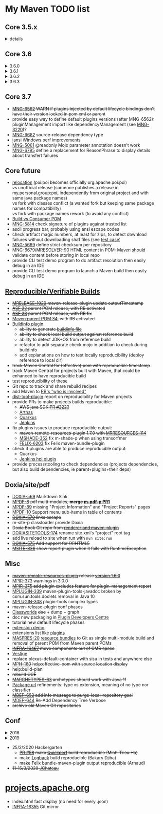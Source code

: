 My Maven TODO list
=========

## Core 3.5.x
<details><summary>details</summary>

- ~~jansi [1.7.1 release](https://github.com/fusesource/jansi/issues/114)~~
- ~~[MNG-6411](https://issues.apache.org/jira/browse/MNG-6411) readability of available modules~~
- ~~[MNG-6410](https://issues.apache.org/jira/browse/MNG-6410) multiple modules with same artifactId~~
</details>

## Core 3.6
<details><summary>3.6.0</summary>

- ~~[MNG-5951](https://issues.apache.org/jira/browse/MNG-5951) add an option to avoid path addition to inherited URLs~~
  - more flexible idea would be to have multiple strategies with a Plexus role and multiple hints:
    by default, appends artifactId (or project.directory) like currently, another would not add anything (hint id to be found),
    another hint could work with git specific url rules. Interface = `String getInheritedUrl( String parentUrl, MavenProject parent, MavenProject child )`
    issue: this would create a dependency on Plexus container/Sisu
- ~~[MNG-4508](https://issues.apache.org/jira/browse/MNG-4508) No way to avoid adding artifactId to site urls~~
</details>

<details><summary>3.6.1</summary>

- ~~[MNG-6059](https://issues.apache.org/jira/browse/MNG-6059) Important use cases not covered, as child.inherit.append.path affects all children~~
- ~~[MNG-6505](https://issues.apache.org/jira/browse/MNG-6505) inheritance~~
- OSSRH & others Nexus staging controls for new attributes from MNG-6059
  - [MVNCENTRAL-4841](https://issues.sonatype.org/browse/MVNCENTRAL-4841) update central sync requirements
  - ~~[NEXUS-19912](https://issues.sonatype.org/browse/NEXUS-19912) Nexus Repo Pro update for POM format~~
- ~~[MNG-6538](https://issues.apache.org/jira/browse/MNG-6538) [MRESOLVER-64](https://issues.apache.org/jira/browse/MRESOLVER-64) Maven 3.6.0 regression in IntelliJ~~ [IDEA-201282](https://youtrack.jetbrains.com/issue/IDEA-201282) caused by [MRESOLVER-36](https://issues.apache.org/jira/browse/MRESOLVER-36)
- ~~merge Mickael Istria's [MNG-6529](https://issues.apache.org/jira/browse/MNG-6529) [PR 193](https://github.com/apache/maven/pull/193) for Eclipse m2e performance~~
- ~~merge Mickael Istria's [MNG-6533](https://issues.apache.org/jira/browse/MNG-6533) [PR 197](https://github.com/apache/maven/pull/197) for Eclipse m2e performance~~
- ~~review Mickael Istria's [MNG-6530](https://issues.apache.org/jira/browse/MNG-6530) [PR 194](https://github.com/apache/maven/pull/194) for Model cache~~
- ~~revert [MNG-6548](https://issues.apache.org/jira/browse/MNG-6548)~~
- ~~[MNG-6571](https://issues.apache.org/jira/browse/MNG-6571) memory consumption~~
- ~~[MNG-6572](https://issues.apache.org/jira/browse/MNG-6572) int or long instead of BigInteger~~
- ~~[MNG-6374](https://issues.apache.org/jira/browse/MNG-6374) infinite loop for invalid XML content~~
- ~~input location tracking improvement: [MNG-6597](https://issues.apache.org/jira/browse/MNG-6597) [MNG-6599](https://issues.apache.org/jira/browse/MNG-6599) [MNG-6600](https://issues.apache.org/jira/browse/MNG-6600) [MNG-6601](https://issues.apache.org/jira/browse/MNG-6601)~~
</details>

<details><summary>3.6.2</summary>

- ~~[MNG-6636](https://issues.apache.org/jira/browse/MNG-6636) NPE on reporting convertion (DefaultReportingConverter) when inheritance of with no reports~~
- ~~[MNG-6668](https://issues.apache.org/jira/browse/MNG-6668) [Modello PR#31](https://github.com/codehaus-plexus/modello/pull/31) Make location handling more memory efficient~~
- ~~[MNG-6629 PR](https://issues.apache.org/jira/browse/MNG-6629) Make ID validation faster~~
- ~~[MNG-6630 PR](https://issues.apache.org/jira/browse/MNG-6630) Make ComparableVersion faster~~
- ~~[MNG-6631 PR](https://issues.apache.org/jira/browse/MNG-6631) Make DefaultArtifactVersion faster~~
- ~~[MNG-6632 PR](https://issues.apache.org/jira/browse/MNG-6632) Remember artifact handlers after they've been used once~~
- ~~[MNG-6633 PR](https://issues.apache.org/jira/browse/MNG-6633) Reduce memory usage of excludes~~
- ~~[MNG-6638 PR](https://issues.apache.org/jira/browse/MNG-6638) Prevent reparsing POMs in MavenMetadataSource~~
- ~~[MNG-6681](https://issues.apache.org/jira/browse/MNG-6681) dependency type documentation~~
- ~~[MNG-6549](https://issues.apache.org/jira/browse/MNG-6549) Remove unused transitive dependencies of Guava~~
</details>

<details><summary>3.6.3</summary>

- ~~[MNG-6765](https://issues.apache.org/jira/browse/MNG-6765) Regression tycho pom-less builds fails with 3.6.2~~
- ~~[MNG-6771](https://issues.apache.org/jira/browse/MNG-6771) licensing issues (not really "up for grabs", but quite specific issue)~~
- ~~[MNG-6584](https://issues.apache.org/jira/browse/MNG-6584) Maven version 3.6.0 does not show ReasonPhrase anymore~~
- ~~[MNG-6789](https://issues.apache.org/jira/browse/MNG-6789) Maven Reproducible Build~~
</details>

## Core 3.7
- ~~[MNG-6562](https://issues.apache.org/jira/browse/MNG-6562) WARN if plugins injected by default lifecycle bindings don't have their version locked in pom.xml or parent~~
- provide easy way to define default plugins versions (after MNG-6562): pluginManagement import like dependencyManagement (see [MNG-3220](https://issues.apache.org/jira/browse/MNG-3220))?
- [MNG-6682](https://issues.apache.org/jira/browse/MNG-6682) source-release dependency type
- [jansi Windows perf improvements](https://github.com/fusesource/jansi/pull/150)
- [MNG-5001](https://issues.apache.org/jira/browse/MNG-5001) @readonly Mojo parameter annotation doesn't work
- [MNG-6795](https://issues.apache.org/jira/browse/MNG-6795) define a replacement for ReasonPhrase to display details about transfert failures

## Core future
- [relocation](https://maven.apache.org/guides/mini/guide-relocation.html) (poi:poi becomes officially org.apache.poi:poi)\
vs unofficial release (someone publishes a release in my.personal.group:poi, independently from original project and with same java package names)\
vs fork with classes conflict (a wanted fork but keeping same package names for compatibility)\
vs fork with package names rework (to avoid any conflict)
- [Build vs Consumer POM](https://cwiki.apache.org/confluence/display/MAVEN/Build+vs+Consumer+POM)
- [MNG-5814](https://issues.apache.org/jira/browse/MNG-5814) check signature of plugins against trusted list
- ascii progress bar, probably using ansi escape codes
- check artifact magic numbers, at least for zips, to detect download failures without downloading sha1 files (see [test case](https://github.com/Arnaud-Nauwynck/test-snippets/tree/master/test-http-repo))
- [MNG-5689](https://issues.apache.org/jira/browse/MNG-5689) define strict checksum per repository
- [MNG-6679](https://issues.apache.org/jira/browse/MNG-6679)/[MRESOLVER-90](https://issues.apache.org/jira/browse/MRESOLVER-90) HTML content in POM: Maven should validate content before storing in local repo
- provide CLI test demo program to do artifact resolution then easily debug in an IDE
- provide CLI test demo program to launch a Maven build then easily debug in an IDE

## [Reproducible/Verifiable Builds](https://cwiki.apache.org/confluence/pages/viewpage.action?pageId=74682318)
- ~~[MRELEASE-1029](https://issues.apache.org/jira/browse/MRELEASE-1029) maven-release-plugin update outputTimestamp~~
- ~~[ASF 22](https://issues.apache.org/jira/projects/MPOM/versions/12343925) parent POM release, with RB activated~~
- ~~[ASF 23](https://issues.apache.org/jira/projects/MPOM/versions/12346503) parent POM release, with RB fix~~
- ~~[Maven parent POM 34](https://issues.apache.org/jira/projects/MPOM/versions/12344077), with RB activated~~
- [Buildinfo plugin](https://github.com/apache/maven-studies/tree/maven-buildinfo-plugin)
  - ~~ability to generate [buildinfo file](https://reproducible-builds.org/docs/jvm/)~~
  - ~~ability to check local build output against reference build~~
  - ability to detect JDK+OS from reference build
  - refactor to add separate check mojo in addition to check during buildinfo
  - add explanations on how to test locally reproducibility (deploy reference to local dir)
- ~~track Maven Central for (effective) pom with reproducible timestamp~~
- track Maven Central for projects built with Maven, that could be enhanced to have reproducible build
- test reproducibility of these
- Git repo to track and share rebuild recipes
- add Maven to [RB's "who is involved"](https://reproducible-builds.org/who/)
- [dist-tool-plugin](https://builds.apache.org/view/M-R/view/Maven/job/dist-tool-plugin/site/) report on reproducibility for Maven projects
- provide PRs to make projects builds reproducible:
  - ~~AWS java SDK [PR #2223](https://github.com/aws/aws-sdk-java/pull/2223)~~
  - [Arthas](https://github.com/alibaba/arthas)
  - [Quarkus](https://github.com/quarkusio/quarkus)
  - [Jenkins](https://github.com/jenkinsci/jenkins)
- fix plugins issues to produce reproducible output:
  - ~~maven-remote-resources-plugin 1.7.0 with [MRRESOURCES-114](https://issues.apache.org/jira/browse/MRRESOURCES-114)~~
  - [MSHADE-352](https://issues.apache.org/jira/browse/MSHADE-352) fix m-shade-p when using transorfmer
  - [FELIX-6203](https://issues.apache.org/jira/browse/FELIX-6203) fix Felix maven-bundle-plugin
- check if plugins are able to produce reproducible output:
  - Quarkus
  - [Jenkins hpi plugin](https://github.com/jenkinsci/maven-hpi-plugin)
- provide process/tooling to check dependencies (projects dependencies, but also build dependencies, ie parent+plugins+their deps)

## Doxia/site/pdf
- [DOXIA-569](https://issues.apache.org/jira/browse/DOXIA-569) Markdown Sink
- ~~[MPDF-8](https://issues.apache.org/jira/browse/MPDF-8) pdf multi-modules, **merge [m-pdf-p PR1](https://github.com/apache/maven-pdf-plugin/pull/1)**~~
- [MPDF-89](https://issues.apache.org/jira/browse/MPDF-89) missing "Project Information" and "Project Reports" pages
- [MPDF-10](https://issues.apache.org/jira/browse/MPDF-10) Support menu sub-items in table of contents
- ~~[DOXIA-570](https://issues.apache.org/jira/browse/DOXIA-570) links escape~~
- m-site-p classloader provide Doxia
- ~~Doxia Book Git repo from [renderer and maven-plugin](https://github.com/apache/maven-doxia-tools/)~~
- [DOXIASITETOOLS-174](https://issues.apache.org/jira/projects/DOXIASITETOOLS/issues/DOXIASITETOOLS-174) rename site.xml's "project" root tag
- add live reload to site when run with `mvn site:run`
- ~~[DOXIA-575](https://issues.apache.org/jira/browse/DOXIA-575) Add support for (X)HTML5~~
- ~~[MSITE-836](https://issues.apache.org/jira/browse/MSITE-836) show report plugin when it fails with RuntimeException~~

## Misc
- ~~[maven-remote-resources-plugin](https://maven.apache.org/plugins/maven-remote-resources-plugin/) release [version 1.6.0](https://issues.apache.org/jira/projects/MRRESOURCES/versions/12331230)~~
- ~~[MPIR-373](https://issues.apache.org/jira/browse/MPIR-373) warnings in 3.0.0~~
- ~~[MPIR-375](https://issues.apache.org/jira/browse/MPIR-375) add plugin excludes feature for plugin-management report~~
- [MPLUGIN-339](https://issues.apache.org/jira/browse/MPLUGIN-339) maven-plugin-tools-javadoc broken by com.sun.tools.doclets removal in Java 10
- [MPLUGIN-308](https://issues.apache.org/jira/browse/MPLUGIN-308) plugin-tools complex types
- maven-release-plugin conf phases
- [Classworlds](https://codehaus-plexus.github.io/plexus-classworlds/) ~~doc~~ + dump + graph
- doc new packaging in [Plugin Developers Centre](https://maven.apache.org/plugin-developers/index.html)
- tutorial new default lifecycle phases
- [extension demo](https://maven.apache.org/studies/extension-demo/)
- extensions list like [plugins](https://maven.apache.org/plugins/)
- [MASFRES-20](https://issues.apache.org/jira/browse/MASFRES-20) [resource bundles](https://maven.apache.org/apache-resource-bundles/) to Git as single multi-module build and removal of parent POM from Maven parent POMs
- ~~[INFRA-16467](https://issues.apache.org/jira/browse/INFRA-16467) move components out of CMS space~~
- [Vestige](https://gaellalire.fr/gitlab/vestige/vestige/wikis/home)
- replace plexus-default-container with sisu in tests and anywhere else
- ~~[MPH-160](https://issues.apache.org/jira/browse/MPH-160) help:effective-pom with source location display~~
- help:build-plan
- ~~rebuild GCE~~
- ~~[MARCHETYPES-63](https://issues.apache.org/jira/browse/MARCHETYPES-63) archetypes should work with Java 11~~
- [Package url](https://github.com/package-url/purl-spec) refinements: type vs extension, meaning of no type nor classifier
- ~~[MDEP-653](https://issues.apache.org/jira/browse/MDEP-653) add info message to purge-local-repository goal~~
- [MDEP-644](https://issues.apache.org/jira/browse/MDEP-644) Re-Add Dependency Tree Verbose
- ~~archive old Maven Git repositories~~

## Conf
<details><summary>2018</summary>
  
- ~~12/6/2018 [Paris JUG](https://www.parisjug.org/xwiki/wiki/oldversion/view/Meeting/20180612)~~
- ~~20/9/2018 [Bordeaux JUG](http://www.bordeauxjug.org/)~~
- ~~25/9/2018 [Orleans JUG](http://www.jugorleans.fr/soiree-apache-maven-35-et-java-9/)~~
- ~~13/11/2018 Devoxx Belgium [BOF](https://dvbe18.confinabox.com/talk/EVC-1727/Apache_Maven_BOF)~~
- ~~15/11/2018 [Lyon JUG](http://www.lyonjug.org/)~~
- ~~5-6/12/2018 [Paris Open Source Summit](http://www.opensourcesummit.paris/)~~
- ~~11/12/2018 [Reproducible Builds Summit 2018 in Paris](https://reproducible-builds.org/events/paris2018/)~~
</details>
<details><summary>2019</summary>
  
- ~~2-3/2/2019 [FOSDEM](https://cwiki.apache.org/confluence/display/MAVEN/FOSDEM)~~
- ~~15/6/2019 [Hack Commit Push](https://hack-commit-pu.sh/) contributions expected:~~
  - site content fixes and improvement
  - README.md améliorations et généralisation
  - low hanging fruits: see [up-for-grabs issues](https://s.apache.org/for-the-grabs_maven)
  - Jansi (console color) performance measure and improvement (particularly on Windows)
  - Reproducible Builds: archive entries timestamp configuration
  - depending on contributor knowledge or interest (web design <== WANTED!!!, performance, some specific plugins), oriented contribution
  - looking for help on scripting Google Storage work...
- ~~15/6/2019 [Hack Commit Push](https://hack-commit-pu.sh/) actual contributions:~~
  - ~~[MSKINS-107](https://issues.apache.org/jira/browse/MSKINS-107) up-for-grabs generator meta tag, done by Antoine~~
  - [DOXIATOOLS-59](https://issues.apache.org/jira/browse/DOXIATOOLS-59) up-for-grabs linkcheck issue, wip by Chris
  - [MNGSITE-353](https://issues.apache.org/jira/browse/MNGSITE-353) up-for-grabs Document maven.repo.local system property, wip by Elmehdi
  - how to [get full Maven sources](https://maven.apache.org/scm.html) on Windows, given Google Repo does not work here? wip by Joseph
  - [MSKINS-97](https://issues.apache.org/jira/projects/MSKINS/issues/MSKINS-97) upgrade Fluido Skins Bootstrap version from 2.3 to 4, wip by Vasile
  - check of pgp signatures for plugins, wip by Andrei and Charles
  - ~~Reproducible Builds force archive entries timestamp in plexus-archiver: explain/review/improve [PR #113](https://github.com/codehaus-plexus/plexus-archiver/pull/113) in light of pre-existing [PR #49](https://github.com/codehaus-plexus/plexus-archiver/pull/49), wip by Arnaud~~
  - Jansi improvements explanations/review (see [PR 146 to 153](https://github.com/fusesource/jansi/pulls)), wip by Arnaud
- ~~22-24/10/2019 [ApacheCon Europe 2019](https://aceu19.apachecon.com/)~~
</details>

- 25/2/2020 Hackergarten
  - ~~[PR #58](https://github.com/quick-perf/quickperf/pull/58) make [Quickperf](https://github.com/quick-perf/quickperf) build reproducible (Minh-Trieu Ha)~~
  - make [Logback](https://github.com/qos-ch/logback) build reproducible (Bakary Djiba)
  - make Felix bundle-maven-plugin output reproducible (Arnaud)
- ~~11-15/3/2020 [JChateau](https://www.jchateau.org/)~~

[projects.apache.org](http://projects.apache.org)
========

- index.html fast display (no need for every .json)
- [INFRA-16355](https://issues.apache.org/jira/browse/INFRA-16355) Git mirror
